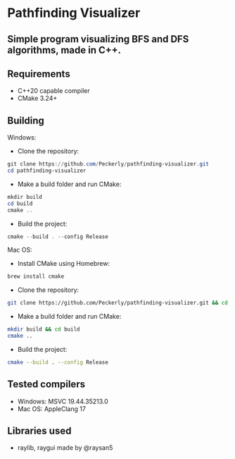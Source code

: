 # Pathfinding Visualizer

## Simple program visualizing BFS and DFS algorithms, made in C++.

## Requirements
* C++20 capable compiler
* CMake 3.24+


## Building

Windows:
* Clone the repository:
```powershell
git clone https://github.com/Peckerly/pathfinding-visualizer.git
cd pathfinding-visualizer
```
* Make a build folder and run CMake:
```powershell
mkdir build
cd build
cmake ..
```

* Build the project:
```powershell
cmake --build . --config Release
```

Mac OS:
* Install CMake using Homebrew:
```zsh
brew install cmake
```
* Clone the repository:
```zsh
git clone https://github.com/Peckerly/pathfinding-visualizer.git && cd pathfinding-visualizer
```
* Make a build folder and run CMake:
```zsh
mkdir build && cd build
cmake ..
```
* Build the project:
```zsh
cmake --build . --config Release
```

## Tested compilers
* Windows: MSVC 19.44.35213.0
* Mac OS: AppleClang 17

## Libraries used
* raylib, raygui made by @raysan5